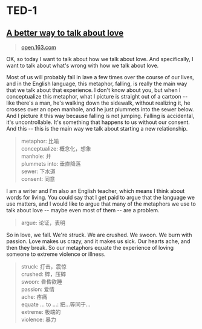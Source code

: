 # TED-1

## [A better way to talk about love][1]
> [open.163.com][2]

OK, so today I want to talk about how we talk about love. And specifically, I want to talk about what's wrong with how we talk about love.

Most of us will probably fall in lave a few times over the course of our lives, and in the English language, this metaphor, falling, is really the main way that we talk about that experience. I don't know about you, but when I conceptualize this metaphor, what I picture is straight out of a cartoon -- like there's a man, he's walking down the sidewalk, without realizing it, he crosses over an open manhole, and he just plummets into the sewer below. And I picture it this way because falling is not jumping. Falling is accidental, it's uncontrollable. It's something that happens to us without our consent. And this -- this is the main way we talk about starting a new relationship.

> metaphor: 比喻  
> conceptualize: 概念化，想象  
> manhole: 井  
> plummets into: 垂直降落  
> sewer: 下水道  
> consent: 同意

I am a writer and I'm also an English teacher, which means I think about words for living. You could say that I get paid to argue that the language we use matters, and I would like to argue that many of the metaphors we use to talk about love -- maybe even most of them -- are a problem.

> argue: 论证，表明

So in love, we fall. We're struck. We are crushed. We swoon. We burn with passion. Love makes us crazy, and it makes us sick. Our hearts ache, and then they break. So our metaphors equate the experience of loving someone to extreme violence or illness.

> struck: 打击，震惊  
> crushed: 碎，压碎  
> swoon: 昏昏欲睡  
> passion: 爱情   
> ache: 疼痛  
> equate ... to ...: 把...等同于...  
> extreme: 极端的  
> violence: 暴力  


[1]: https://www.ted.com/talks/mandy_len_catron_a_better_way_to_talk_about_love/transcript#t-204484
[2]: http://open.163.com/movie/2017/2/D/7/MC9FQL66A_MCA50R4D7.html
